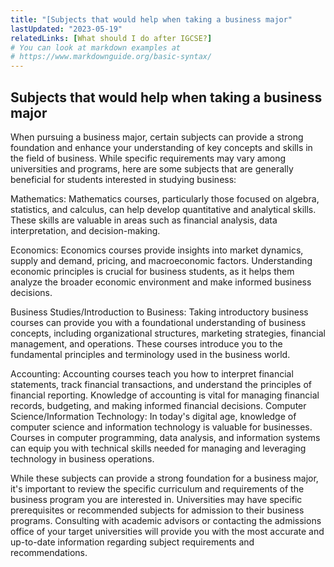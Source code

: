 ```yaml
---
title: "[Subjects that would help when taking a business major"
lastUpdated: "2023-05-19"
relatedLinks: [What should I do after IGCSE?]
# You can look at markdown examples at
# https://www.markdownguide.org/basic-syntax/
---
```


## Subjects that would help when taking a business major

When pursuing a business major, certain subjects can provide a strong foundation and enhance your understanding of key concepts and skills in the field of business. While specific requirements may vary among universities and programs, here are some subjects that are generally beneficial for students interested in studying business:

Mathematics: Mathematics courses, particularly those focused on algebra, statistics, and calculus, can help develop quantitative and analytical skills. These skills are valuable in areas such as financial analysis, data interpretation, and decision-making.

Economics: Economics courses provide insights into market dynamics, supply and demand, pricing, and macroeconomic factors. Understanding economic principles is crucial for business students, as it helps them analyze the broader economic environment and make informed business decisions.

Business Studies/Introduction to Business: Taking introductory business courses can provide you with a foundational understanding of business concepts, including organizational structures, marketing strategies, financial management, and operations. These courses introduce you to the fundamental principles and terminology used in the business world.

Accounting: Accounting courses teach you how to interpret financial statements, track financial transactions, and understand the principles of financial reporting. Knowledge of accounting is vital for managing financial records, budgeting, and making informed financial decisions.
Computer Science/Information Technology: In today's digital age, knowledge of computer science and information technology is valuable for businesses. Courses in computer programming, data analysis, and information systems can equip you with technical skills needed for managing and leveraging technology in business operations.

While these subjects can provide a strong foundation for a business major, it's important to review the specific curriculum and requirements of the business program you are interested in. Universities may have specific prerequisites or recommended subjects for admission to their business programs. Consulting with academic advisors or contacting the admissions office of your target universities will provide you with the most accurate and up-to-date information regarding subject requirements and recommendations.
